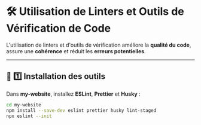 # 🛠 Utilisation de Linters et Outils de Vérification de Code

L'utilisation de linters et d'outils de vérification améliore la **qualité du code**, assure une **cohérence** et réduit les **erreurs potentielles**.

---

## 📌 1️⃣ Installation des outils

Dans **my-website**, installez **ESLint**, **Prettier** et **Husky** :

```sh
cd my-website
npm install --save-dev eslint prettier husky lint-staged
npx eslint --init
```